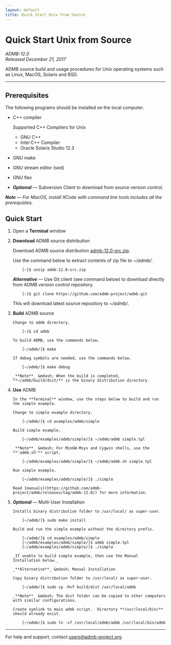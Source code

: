 ```yaml
---
layout: default
title: Quick Start Unix from Source
---
```


Quick Start Unix from Source
============================

*ADMB-12.0*  
*Released December 21, 2017*  

ADMB source build and usage procedures for Unix operating systems such as Linux, MacOS, Solaris and BSD.

---

Prerequisites
-------------

The following programs should be installed on the local computer.

* C++ compiler

  Supported C++ Compilers for Unix

  * GNU C++
  * Intel C++ Compiler
  * Oracle Solaris Studio 12.3     
    
    
* GNU make
* GNU stream editor (sed)
* GNU flex
* _**Optional**_ &mdash; Subversion Client to download from source version control.

_**Note** &mdash; For MacOS, install XCode with command line tools includes all the prerequistes._

Quick Start
-----------

1. Open a **Terminal** window

2. **Download** ADMB source distribution

   Download ADMB source distribution [admb-12.0-src.zip](https://github.com/admb-project/admb/releases/download/admb-12.0/admb-12.0-src.zip).

   Use the command below to extract contents of zip file to _~/admb/_. 

           [~]$ unzip admb-12.0-src.zip

   _**Alternative**_ &mdash; Use Git client (see command below) to download directly from ADMB version control repository.

           [~]$ git clone https://github.com/admb-project/admb.git

   This will download latest source repository to _~/admb/_.

3. **Build** ADMB source

       Change to admb directory.

           [~]$ cd admb

       To build ADMB, use the commands below.

           [~/admb/]$ make

       If debug symbols are needed, use the commands below.

           [~/admb/]$ make debug

       _**Note**_ &mdash; When the build is completed, **~/admb/build/dist/** is the binary distribution directory.

4. **Use** ADMB

       In the **Terminal** window, use the steps below to build and run the simple example.

       Change to simple example directory.       

           [~/admb/]$ cd examples/admb/simple

       Build simple example.

           [~/admb/examples/admb/simple/]$ ~/admb/admb simple.tpl

       _**Note**_ &mdash; For MinGW-Msys and Cygwin shells, use the **'admb.sh'** script.

           [~/admb/examples/admb/simple/]$ ~/admb/admb.sh simple.tpl

       Run simple example.

           [~/admb/examples/admb/simple/]$ ./simple

       Read [manuals](https://github.com/admb-project/admb/releases/tag/admb-12.0/) for more information.

5. _**Optional**_ &mdash; Multi-User Installation    

       Installs binary distribution folder to /usr/local/ as super-user.

           [~/admb/]$ sudo make install

       Build and run the simple example without the directory prefix.

           [~/admb/]$ cd examples/admb/simple
           [~/admb/examples/admb/simple/]$ admb simple.tpl
           [~/admb/examples/admb/simple/]$ ./simple

       _If unable to build simple example, then use the Manual Installation below._

       _**Alternative**_ &mdash; Manual Installation    

       Copy binary distribution folder to /usr/local/ as super-user.

           [~/admb/]$ sudo cp -Rvf build/dist /usr/local/admb

       _**Note**_ &mdash; The dist folder can be copied to other computers with similar configurations.

       Create symlink to main admb script.  Directory **/usr/local/bin/** should already exist.

           [~/admb/]$ sudo ln -sf /usr/local/admb/admb /usr/local/bin/admb

--------------------------------------------------------------------------------
For help and support, contact <users@admb-project.org>.
